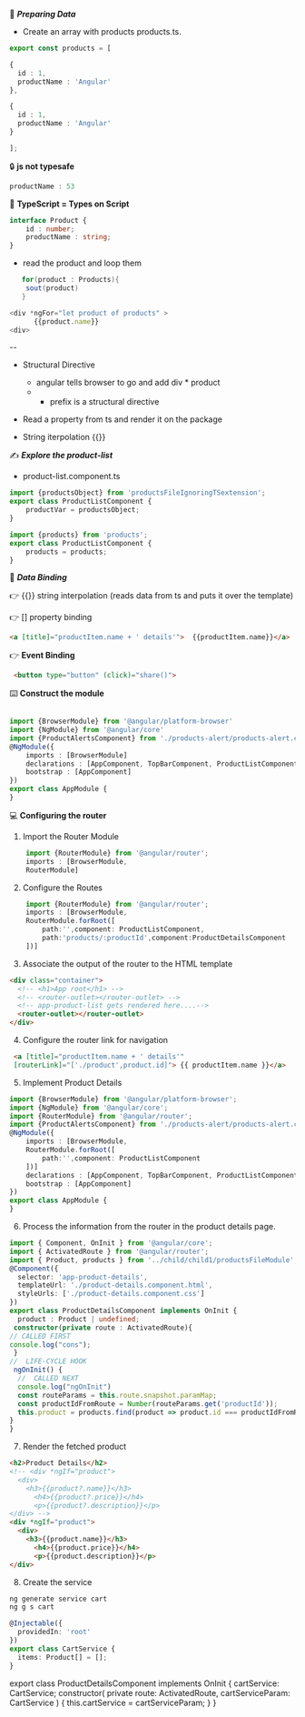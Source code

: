 :beginner: _**Preparing Data**_

- Create an array with products products.ts.
```ts
export const products = [

{
  id : 1,
  productName : 'Angular'
},

{
  id : 1,
  productName : 'Angular'
}

];
```

:lock: **js not typesafe**  
```ts
productName : 53
```

:key: **TypeScript = Types on Script**  

```ts
interface Product {
    id : number;
    productName : string;
}
```
- read the product and loop them
```java
   for(product : Products){
    sout(product)
   }
```

  ```ts
  <div *ngFor="let product of products" >
        {{product.name}}
  <div>
  ```
  --
  
- Structural Directive 
  - angular tells browser to go and add div * product 
  - * prefix is a structural directive

- Read a property from ts and render it on the package
- String iterpolation {{}}

:writing_hand: **_Explore the product-list_**
- product-list.component.ts


```ts
import {productsObject} from 'productsFileIgnoringTSextension';
export class ProductListComponent {
    productVar = productsObject;
}

import {products} from 'products';
export class ProductListComponent {
    products = products;
}
```

:beginner: _**Data Binding**_  


:point_right: {{}} string interpolation (reads data from ts and puts it over the template)  

:point_right: [] property binding  
```html
<a [title]="productItem.name + ' details'">  {{productItem.name}}</a>
```
:point_right: **Event Binding**  
```html
 <button type="button" (click)="share()">
```

:keyboard: **Construct the module**  
```ts

import {BrowserModule} from '@angular/platform-browser'
import {NgModule} from '@angular/core'
import {ProductAlertsComponent} from './products-alert/products-alert.component';
@NgModule({
    imports : [BrowserModule] 
    declarations : [AppComponent, TopBarComponent, ProductListComponent, ProductAlertsComponent],
    bootstrap : [AppComponent]
})
export class AppModule {
}
```

:computer: **Configuring the router**  

1. Import the Router Module
```ts
    import {RouterModule} from '@angular/router';
    imports : [BrowserModule,
    RouterModule] 
```

2. Configure the Routes
```ts
    import {RouterModule} from '@angular/router';
    imports : [BrowserModule,
    RouterModule.forRoot([
        path:'',component: ProductListComponent,
        path:'products/:productId',component:ProductDetailsComponent
    ])] 
```

3. Associate the output of the router to the HTML template
```html
<div class="container">
  <!-- <h1>App root</h1> -->
  <!-- <router-outlet></router-outlet> -->
  <!-- app-product-list gets rendered here....-->
  <router-outlet></router-outlet>
</div>
```

4. Configure the router link for navigation

```html
 <a [title]="productItem.name + ' details'"
 [routerLink]="['./product',product.id]"> {{ productItem.name }}</a>
```

5. Implement Product Details


```ts
import {BrowserModule} from '@angular/platform-browser';
import {NgModule} from '@angular/core';
import {RouterModule} from '@angular/router';
import {ProductAlertsComponent} from './products-alert/products-alert.component';
@NgModule({
    imports : [BrowserModule,
    RouterModule.forRoot([
        path:'',component: ProductListComponent
    ])] 
    declarations : [AppComponent, TopBarComponent, ProductListComponent, ProductAlertsComponent],
    bootstrap : [AppComponent]
})
export class AppModule {
}
```
6. Process the information from the router in the product details page.
```ts
import { Component, OnInit } from '@angular/core';
import { ActivatedRoute } from '@angular/router';
import { Product, products } from '../child/child1/productsFileModule';
@Component({
  selector: 'app-product-details',
  templateUrl: './product-details.component.html',
  styleUrls: ['./product-details.component.css']
})
export class ProductDetailsComponent implements OnInit {
  product : Product | undefined;
 constructor(private route : ActivatedRoute){
// CALLED FIRST 
console.log("cons");
 }
//  LIFE-CYCLE HOOK
 ngOnInit() {
  //  CALLED NEXT
  console.log("ngOnInit")
  const routeParams = this.route.snapshot.paramMap;
  const productIdFromRoute = Number(routeParams.get('productId'));
  this.product = products.find(product => product.id === productIdFromRoute );
}
}

```

7. Render the fetched product
```html
<h2>Product Details</h2>
<!-- <div *ngIf="product">
  <div>
    <h3>{{product?.name}}</h3>
      <h4>{{product?.price}}</h4>
      <p>{{product?.description}}</p> 
</div> -->
<div *ngIf="product">
  <div>
    <h3>{{product.name}}</h3>
      <h4>{{product.price}}</h4>
      <p>{{product.description}}</p> 
</div>
```
8. Create the service
```sh
ng generate service cart
ng g s cart
```
```ts
@Injectable({
  providedIn: 'root'
})
export class CartService {
  items: Product[] = [];
}
```


export class ProductDetailsComponent implements OnInit {
cartService: CartService;
  constructor(
    private route: ActivatedRoute,
     cartServiceParam: CartService
  ) { 
    this.cartService = cartServiceParam;
  }
}
